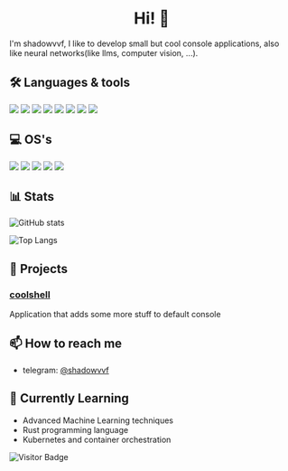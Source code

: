 <h1 align="center">Hi! 👋</h1>

I'm shadowvvf, I like to develop small but cool console applications, also like neural networks(like llms, computer vision, ...).

## **🛠 Languages & tools**
![](https://img.shields.io/badge/Python-3776AB?style=for-the-badge&logo=python&logoColor=white)
![](https://img.shields.io/badge/C%2B%2B-00599C?style=for-the-badge&logo=c%2B%2B&logoColor=white)
![](https://img.shields.io/badge/JavaScript-F7DF1E?style=for-the-badge&logo=javascript&logoColor=black)
![](https://img.shields.io/badge/Java-ED8B00?style=for-the-badge&logo=openjdk&logoColor=white)
![](https://img.shields.io/badge/Shell_Script-121011?style=for-the-badge&logo=gnu-bash&logoColor=white)
![](https://img.shields.io/badge/NeoVim-%2357A143.svg?&style=for-the-badge&logo=neovim&logoColor=white)
![](https://img.shields.io/badge/VIM-%2311AB00.svg?&style=for-the-badge&logo=vim&logoColor=white)
![](https://img.shields.io/badge/Visual_Studio_Code-0078D4?style=for-the-badge&logo=visual%20studio%20code&logoColor=white)

## **💻 OS's**
![](https://img.shields.io/badge/Arch_Linux-1793D1?style=for-the-badge&logo=arch-linux&logoColor=white)
![](https://img.shields.io/badge/Artix_Linux-10A0CC?style=for-the-badge&logo=artix-linux&logoColor=white)
![](https://img.shields.io/badge/Debian-A81D33?style=for-the-badge&logo=debian&logoColor=white)
![](https://img.shields.io/badge/Ubuntu-E95420?style=for-the-badge&logo=ubuntu&logoColor=white)
![](https://img.shields.io/badge/Windows-0078D6?style=for-the-badge&logo=windows&logoColor=white)

## **📊 Stats**

![GitHub stats](https://github-readme-stats.vercel.app/api?username=shadowvvf&show_icons=true&theme=blue-green)

![Top Langs](https://github-readme-stats.vercel.app/api/top-langs/?username=shadowvvf&layout=donut&theme=blue-green)

## **🚀 Projects**

### [coolshell](https://github.com/shadowvvf/cool-console-app)
Application that adds some more stuff to default console

## **📫 How to reach me**

- telegram: [@shadowvvf](https://t.me/shadowvvf)

## **🌱 Currently Learning**

- Advanced Machine Learning techniques
- Rust programming language
- Kubernetes and container orchestration

![Visitor Badge](https://visitor-badge.laobi.icu/badge?page_id=shadowvvf.shadowvvf)
